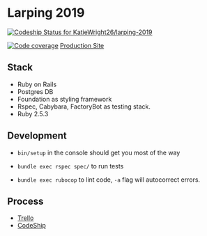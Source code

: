 # Larping 2019
[![Codeship Status for KatieWright26/larping-2019](https://app.codeship.com/projects/468cbf20-9341-0137-aedd-0abc6129a811/status?branch=master)](https://app.codeship.com/projects/356715)

[![Code coverage](https://codecov.io/gh/KatieWright26/larping-2019?branch=master)](https://codecov.io/gh/KatieWright26/larping-2019/coverage.svg?branch=master)
[Production Site](https://larping-2019.herokuapp.com/)

## Stack
- Ruby on Rails
- Postgres DB
- Foundation as styling framework
- Rspec, Cabybara, FactoryBot as testing stack.
- Ruby 2.5.3

## Development

- `bin/setup` in the console should get you most of the way

- `bundle exec rspec spec/` to run tests

- `bundle exec rubocop` to lint code, `-a` flag will autocorrect errors.

## Process

- [Trello](https://trello.com/b/MgBHh1B8/larp)
- [CodeShip](https://app.codeship.com/projects/468cbf20-9341-0137-aedd-0abc6129a811)